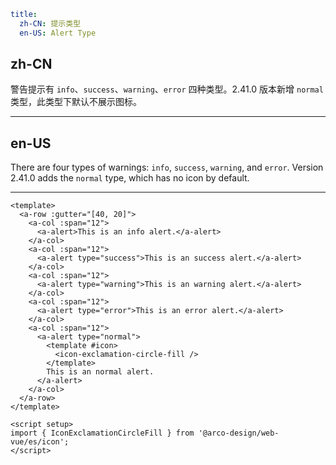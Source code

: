 ```yaml
title:
  zh-CN: 提示类型
  en-US: Alert Type
```

## zh-CN

警告提示有 `info`、`success`、`warning`、`error` 四种类型。2.41.0 版本新增 `normal` 类型，此类型下默认不展示图标。

---

## en-US

There are four types of warnings: `info`, `success`, `warning`, and `error`. Version 2.41.0 adds the `normal` type, which has no icon by default.

---

```vue
<template>
  <a-row :gutter="[40, 20]">
    <a-col :span="12">
      <a-alert>This is an info alert.</a-alert>
    </a-col>
    <a-col :span="12">
      <a-alert type="success">This is an success alert.</a-alert>
    </a-col>
    <a-col :span="12">
      <a-alert type="warning">This is an warning alert.</a-alert>
    </a-col>
    <a-col :span="12">
      <a-alert type="error">This is an error alert.</a-alert>
    </a-col>
    <a-col :span="12">
      <a-alert type="normal">
        <template #icon>
          <icon-exclamation-circle-fill />
        </template>
        This is an normal alert.
      </a-alert>
    </a-col>
  </a-row>
</template>

<script setup>
import { IconExclamationCircleFill } from '@arco-design/web-vue/es/icon';
</script>
```
